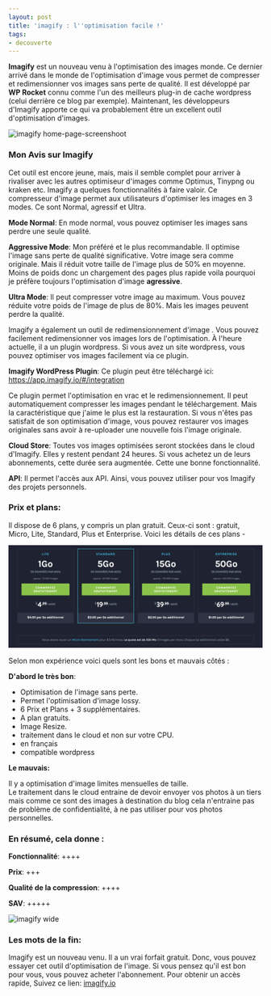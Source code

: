 ```yaml
---
layout: post
title: 'imagify : l''optimisation facile !'
tags:
- decouverte
---
```


**Imagify** est un nouveau venu à l'optimisation des images monde. Ce dernier arrivé dans le monde de l'optimisation d'image vous permet de compresser et redimensionner vos images sans perte de qualité. Il est développé par **WP Rocket** connu comme l'un des meilleurs plug-in de cache wordpress (celui derrière ce blog par exemple). Maintenant, les développeurs d'Imagify apporte ce qui va probablement être un excellent outil d'optimisation d'images.

![imagify home-page-screenshoot](https://www.iserv.fr/wp-content/uploads/2016/05/imagify-home-page-screenshoot.png)

### Mon Avis sur Imagify

Cet outil est encore jeune, mais, mais il semble complet pour arriver à rivaliser avec les autres optimiseur d'images comme Optimus, Tinypng ou kraken etc. Imagify a quelques fonctionnalités à faire valoir. Ce compresseur d'image permet aux utilisateurs d'optimiser les images en 3 modes. Ce sont Normal, agressif et Ultra.

**Mode Normal**: En mode normal, vous pouvez optimiser les images sans perdre une seule qualité.

**Aggressive Mode**: Mon préféré et le plus recommandable. Il optimise l'image sans perte de qualité significative. Votre image sera comme originale. Mais il réduit votre taille de l'image plus de 50% en moyenne. Moins de poids donc un chargement des pages plus rapide voila pourquoi je préfère toujours l'optimisation d'image **agressive**.

**Ultra Mode**: Il peut compresser votre image au maximum. Vous pouvez réduite votre poids de l'image de plus de 80%. Mais les images peuvent perdre la qualité.

Imagify a également un outil de redimensionnement d'image . Vous pouvez facilement redimensionner vos images lors de l'optimisation. À l'heure actuelle, il a un plugin wordpress. Si vous avez un site wordpress, vous pouvez optimiser vos images facilement via ce plugin.

**Imagify WordPress Plugin**: Ce plugin peut être téléchargé ici: https://app.imagify.io/#/integration

Ce plugin permet l'optimisation en vrac et le redimensionnement. Il peut automatiquement compresser les images pendant le téléchargement. Mais la caractéristique que j'aime le plus est la restauration. Si vous n'êtes pas satisfait de son optimisation d'image, vous pouvez restaurer vos images originales sans avoir à re-uploader une nouvelle fois l'image originale.

**Cloud Store**: Toutes vos images optimisées seront stockées dans le cloud d'Imagify. Elles y restent pendant 24 heures. Si vous achetez un de leurs abonnements, cette durée sera augmentée. Cette une bonne fonctionnalité.

**API**: Il permet l'accès aux API. Ainsi, vous pouvez utiliser pour vos Imagify des projets personnels.

### Prix et plans:

  
Il dispose de 6 plans, y compris un plan gratuit. Ceux-ci sont : gratuit, Micro, Lite, Standard, Plus et Enterprise. Voici les détails de ces plans -

![imagify price](/content/images/2018/02/imagify_price.png)

Selon mon expérience voici quels sont les bons et mauvais côtés :

**D'abord le très bon**:

*   Optimisation de l'image sans perte.
*   Permet l'optimisation d'image lossy.
*   6 Prix et Plans + 3 supplémentaires.
*   A plan gratuits.
*   Image Resize.
*   traitement dans le cloud et non sur votre CPU.
*   en français
*   compatible wordpress
  

**Le mauvais:**

Il y a optimisation d'image limites mensuelles de taille.  
Le traitement dans le cloud entraine de devoir envoyer vos photos à un tiers mais comme ce sont des images à destination du blog cela n'entraine pas de problème de confidentialité, à ne pas utiliser pour vos photos personnelles.

### En résumé, cela donne :

  
**Fonctionnalité**: ++++

**Prix**: +++

**Qualité de la compression**: ++++

**SAV**: +++++

![imagify wide](https://www.iserv.fr/wp-content/uploads/2016/05/imagify-1440x455.png)

### Les mots de la fin:

  
Imagify est un nouveau venu. Il a un vrai forfait gratuit. Donc, vous pouvez essayer cet outil d'optimisation de l'image. Si vous pensez qu'il est bon pour vous, vous pouvez acheter l'abonnement. Pour obtenir un accès rapide, Suivez ce lien: [imagify.io](https://imagify.io/fr)